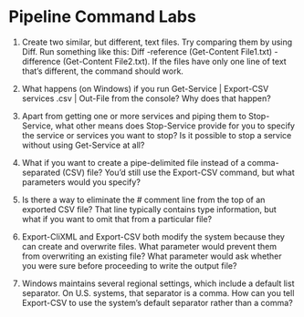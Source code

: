 
# Pipeline Command Labs

1.  Create two similar, but different, text files. Try comparing them by using Diff. Run something like this: Diff -reference (Get-Content File1.txt) -difference (Get-Content File2.txt). If the files have only one line of text that’s different, the command should work.

2.  What happens (on Windows) if you run Get-Service | Export-CSV services .csv | Out-File from the console? Why does that happen?

3.  Apart from getting one or more services and piping them to Stop-Service, what other means does Stop-Service provide for you to specify the service or services you want to stop? Is it possible to stop a service without using Get-Service at all?

4.  What if you want to create a pipe-delimited file instead of a comma-separated (CSV) file? You’d still use the Export-CSV command, but what parameters would you specify?

5.  Is there a way to eliminate the # comment line from the top of an exported CSV file? That line typically contains type information, but what if you want to omit that from a particular file?

6.  Export-CliXML and Export-CSV both modify the system because they can create and overwrite files. What parameter would prevent them from overwriting an existing file? What parameter would ask whether you were sure before proceeding to write the output file?

7.  Windows maintains several regional settings, which include a default list separator. On U.S. systems, that separator is a comma. How can you tell Export-CSV to use the system’s default separator rather than a comma?
